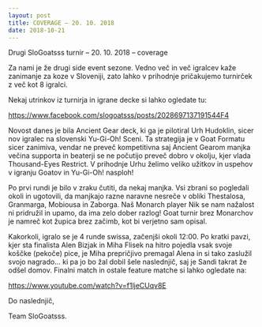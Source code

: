 ```yaml
---
layout: post
title: COVERAGE – 20. 10. 2018
date: 2018-10-21
---
```

Drugi SloGoatsss turnir – 20. 10. 2018 – coverage

Za nami je že drugi side event sezone. Vedno več in več igralcev kaže zanimanje za koze v Sloveniji, zato lahko v prihodnje pričakujemo turnirček z več kot 8 igralci.

Nekaj utrinkov iz turnirja in igrane decke si lahko ogledate tu:

<https://www.facebook.com/slogoatsss/posts/2028697137191544F4>

Novost danes je bila Ancient Gear deck, ki ga je pilotiral Urh Hudoklin, sicer nov igralec na slovenski Yu-Gi-Oh! Sceni. Ta strategija je v Goat Formatu sicer zanimiva, vendar ne preveč kompetitivna saj Ancient Gearom manjka večina supporta in beaterji se ne počutijo preveč dobro v okolju, kjer vlada Thousand-Eyes Restrict. V prihodnje Urhu želimo veliko užitkov in uspehov v igranju Goatov in Yu-Gi-Oh! nasploh!

Po prvi rundi je bilo v zraku čutiti, da nekaj manjka. Vsi zbrani so pogledali okoli in ugotovili, da manjkajo razne naravne nesreče v obliki Thestalosa, Granmarga, Mobiousa in Zaborga. Naš Monarch player Nik se nam nažalost ni pridružil in upamo, da ima zelo dober razlog! Goat turnir brez Monarchov je namreč kot župica brez začimb, kot bi verjetno sam opisal.

Kakorkoli, igralo se je 4 runde swissa, začenjši okoli 12:00. Po kratki pavzi, kjer sta finalista Alen Bizjak in Miha Flisek na hitro pojedla vsak svoje koščke (pekoče) pice, je Miha prepričjivo premagal Alena in si tako zaslužil svojo nagrado... ki pa jo bo žal dobil šele naslednjič, saj je Sandi takrat že odšel domov. Finalni match in ostale feature matche si lahko ogledate na:

<https://www.youtube.com/watch?v=f1ljeCUqv8E>

Do naslednjič,

Team SloGoatsss.

